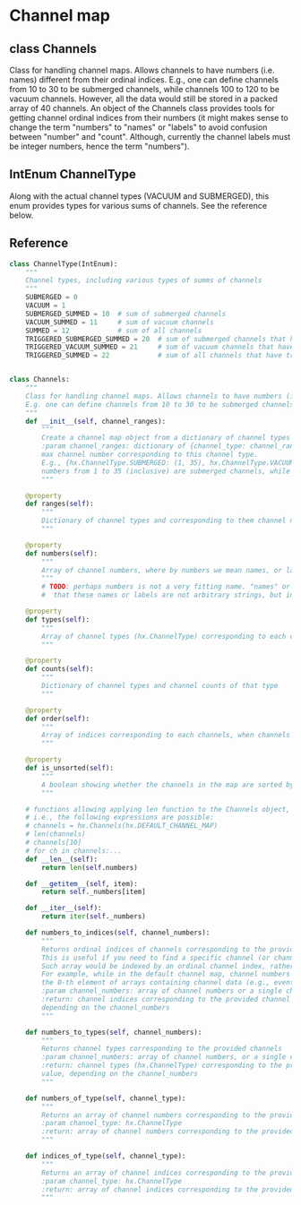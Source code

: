 # Channel map

## class Channels

Class for handling channel maps. Allows channels to have numbers (i.e. names) different from their ordinal indices.
E.g., one can define channels from 10 to 30 to be submerged channels, while channels 100 to 120 to be vacuum channels.
However, all the data would still be stored in a packed array of 40 channels. An object of the Channels class provides
tools for getting channel ordinal indices from their numbers (it might makes sense to change the term "numbers" to
"names" or "labels" to avoid confusion between "number" and "count". Although, currently the channel labels must be
integer numbers, hence the term "numbers").

## IntEnum ChannelType

Along with the actual channel types (VACUUM and SUBMERGED), this enum provides types for various sums of channels. See 
the reference below.

## Reference

```python
class ChannelType(IntEnum):
    """
    Channel types, including various types of summs of channels
    """
    SUBMERGED = 0
    VACUUM = 1
    SUBMERGED_SUMMED = 10  # sum of submerged channels
    VACUUM_SUMMED = 11     # sum of vacuum channels
    SUMMED = 12            # sum of all channels
    TRIGGERED_SUBMERGED_SUMMED = 20  # sum of submerged channels that have triggers
    TRIGGERED_VACUUM_SUMMED = 21     # sum of vacuum channels that have triggers
    TRIGGERED_SUMMED = 22            # sum of all channels that have triggers


class Channels:
    """
    Class for handling channel maps. Allows channels to have numbers (i.e. names) different from its ordinal index.
    E.g. one can define channels from 10 to 30 to be submerged channels, while channels 100 to 120 to be vacuum channels
    """
    def __init__(self, channel_ranges):
        """
        Create a channel map object from a dictionary of channel types and ranges
        :param channel_ranges: dictionary of {channel_type: channel_range), where channel_range is a tuple of min and
        max channel number corresponding to this channel type.
        E.g., {hx.ChannelType.SUBMERGED: (1, 35), hx.ChannelType.VACUUM: (36, 50)} means that all the channels with
        numbers from 1 to 35 (inclusive) are submerged channels, while from 36 to 50 - vacuum channels.
        """

    @property
    def ranges(self):
        """
        Dictionary of channel types and corresponding to them channel number ranges, with inclusive boundaries.
        """

    @property
    def numbers(self):
        """
        Array of channel numbers, where by numbers we mean names, or labels, of integer type.
        """
        # TODO: perhaps numbers is not a very fitting name. "names" or "labels" might be better. But we have to convey
        #  that these names or labels are not arbitrary strings, but integers.

    @property
    def types(self):
        """
        Array of channel types (hx.ChannelType) corresponding to each channel
        """

    @property
    def counts(self):
        """
        Dictionary of channel types and channel counts of that type
        """

    @property
    def order(self):
        """
        Array of indices corresponding to each channels, when channels are sorted by their numbers
        """

    @property
    def is_unsorted(self):
        """
        A boolean showing whether the channels in the map are sorted by their numbers
        """

    # functions allowing applying len function to the Channels object, as well as indexing and iterating
    # i.e., the following expressions are possible:
    # channels = hx.Channels(hx.DEFAULT_CHANNEL_MAP)
    # len(channels)
    # channels[10]
    # for ch in channels:...
    def __len__(self):
        return len(self.numbers)

    def __getitem__(self, item):
        return self._numbers[item]

    def __iter__(self):
        return iter(self._numbers)

    def numbers_to_indices(self, channel_numbers):
        """
        Returns ordinal indices of channels corresponding to the provided channel numbers.
        This is useful if you need to find a specific channel (or channels) in an array containing some channel data.
        Such array would be indexed by an ordinal channel index, rather than by the channel number.
        For example, while in the default channel map, channel numbers start from 1, meaning that channel 1 is stored in
        the 0-th element of arrays containing channel data (e.g., events['channel_data'])
        :param channel_numbers: array of channel numbers or a single channel number
        :return: channel indices corresponding to the provided channel numbers. Either an array or a single value,
        depending on the channel_numbers
        """

    def numbers_to_types(self, channel_numbers):
        """
        Returns channel types corresponding to the provided channels
        :param channel_numbers: array of channel numbers, or a single channel number
        :return: channel types (hx.ChannelType) corresponding to the provided channels. Either an array or a single
        value, depending on the channel_numbers
        """

    def numbers_of_type(self, channel_type):
        """
        Returns an array of channel numbers corresponding to the provided channel type
        :param channel_type: hx.ChannelType
        :return: array of channel numbers corresponding to the provided channel type
        """

    def indices_of_type(self, channel_type):
        """
        Returns an array of channel indices corresponding to the provided channel type
        :param channel_type: hx.ChannelType
        :return: array of channel indices corresponding to the provided channel type
        """
```